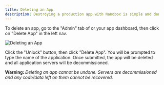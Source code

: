 ```yaml
---
title: Deleting an App
description: Destroying a production app with Nanobox is simple and done through your Nanobox dashboard.
---
```


To delete an app, go to the "Admin" tab of or your app dashboard, then click on "Delete App" in the left nav.

![Deleting an App](/src-images/app-delete.png)

Click the "Unlock" button, then click "Delete App". You will be prompted to type the name of the application. Once submitted, the app will be deleted and all application servers will be decommissioned.

**Warning:** *Deleting an app cannot be undone. Servers are decommissioned and any code/data left on them cannot be recovered.*
